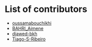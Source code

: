 # List of contributors
- [oussamabouchikhi](https://github.com/oussamabouchikhi)
- [BAHRI_Aimene](https://github.com/Aimene-BAHRI)
- [djawed-bkh](https://github.com/djawed-bkh)
- [Tiago-S-Ribeiro](https://github.com/Tiago-S-Ribeiro)

